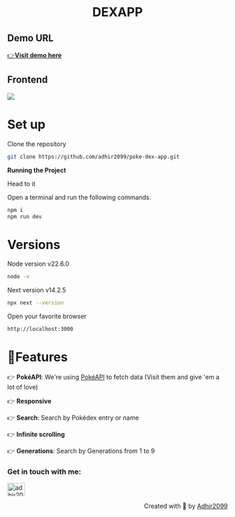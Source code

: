 <h1 align="center"> DEXAPP</h1>

## Demo URL
<p align="left">
  <a href="https://poke-dex-app-two.vercel.app/" target="_blank">
    👉<b>Visit demo here</b>
  </a>
</p>

## Frontend
<p align="left">
  <a href="https://skillicons.dev">
    <img src="https://skillicons.dev/icons?i=html,css,typescript,nextjs,tailwind" />
  </a>
</p>

# Set up
<p>Clone the repository</p>

```bash
git clone https://github.com/adhir2099/poke-dex-app.git
```
**Running the Project**
<p>Head to it</p>
<p>Open a terminal and run the following commands.</p>

```bash
npm i
npm run dev
```
# Versions
<p>Node version v22.6.0</p>

```bash
node -v
```
<p>Next version v14.2.5</p>

```bash
npx next --version
```

<p>Open your favorite browser</p>

```bash
http://localhost:3000
```

# 🔋Features

👉 **PokéAPI**: We're using <a href="https://pokeapi.co/" target="_blank">PokéAPI</a> to fetch data (Visit them and give 'em a lot of love)

👉 **Responsive**

👉 **Search**: Search by Pokédex entry or name

👉 **Infinite scrolling**

👉 **Generations**: Search by Generations from 1 to 9

<h3 align="left">Get in touch with me:</h3>
<p align="left">
<a href="https://www.linkedin.com/in/adhir-serrano/" target="blank"><img align="center" src="https://raw.githubusercontent.com/rahuldkjain/github-profile-readme-generator/master/src/images/icons/Social/linked-in-alt.svg" alt="adhir2099" height="30" width="40" /></a>
</p>
<p align="right" > Created with 🧡 by <a href="https://github.com/adhir2099">Adhir2099</a></p>
